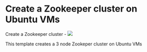 # Create a Zookeeper cluster on Ubuntu VMs

Create a Zookeeper cluster - <a href="https://azuredeploy.net" target="_blank">
    <img src="http://azuredeploy.net/deploybutton.png"/>
</a>

This template creates a 3 node Zookeper cluster on Ubuntu VMs
